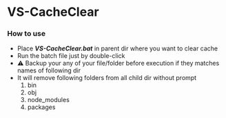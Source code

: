 # VS-CacheClear
 
### How to use
- Place ***VS-CacheClear.bat*** in parent dir where you want to clear cache
- Run the batch file just by double-click
- :warning: Backup your any of your file/folder before execution if they matches names of following dir
- It will remove following folders from all child dir without prompt
  1. bin
  2. obj
  3. node_modules
  4. packages
